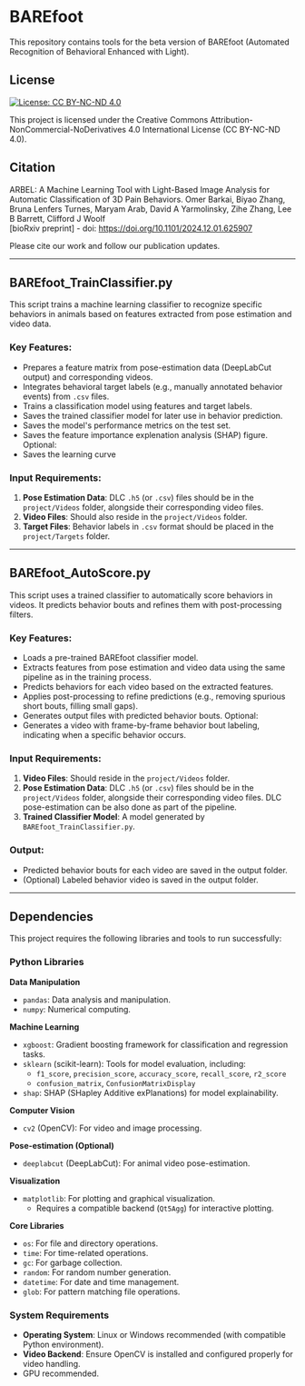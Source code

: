 # BAREfoot
This repository contains tools for the beta version  of BAREfoot (Automated Recognition of Behavioral Enhanced with Light). 

## **License**
[![License: CC BY-NC-ND 4.0](https://img.shields.io/badge/License-CC%20BY--NC--ND%204.0-lightgrey.svg)](https://creativecommons.org/licenses/by-nc-nd/4.0/)

This project is licensed under the Creative Commons Attribution-NonCommercial-NoDerivatives 4.0 International License (CC BY-NC-ND 4.0).



## **Citation**
ARBEL: A Machine Learning Tool with Light-Based Image Analysis for Automatic Classification of 3D Pain Behaviors.
Omer Barkai, Biyao Zhang,  Bruna Lenfers Turnes, Maryam Arab,  David A Yarmolinsky, Zihe Zhang, Lee B Barrett,  Clifford J Woolf  
[bioRxiv preprint] - doi: https://doi.org/10.1101/2024.12.01.625907  

Please cite our work and follow our publication updates.


---
## **BAREfoot_TrainClassifier.py**
This script trains a machine learning classifier to recognize specific behaviors in animals based on features extracted from pose estimation and video data. 

### Key Features:
- Prepares a feature matrix from pose-estimation data (DeepLabCut output) and corresponding videos.
- Integrates behavioral target labels (e.g., manually annotated behavior events) from `.csv` files.
- Trains a classification model using features and target labels.
- Saves the trained classifier model for later use in behavior prediction.
- Saves the model's performance metrics on the test set.
- Saves the feature importance explenation analysis (SHAP) figure.
Optional:
- Saves the learning curve 

### Input Requirements:
1. **Pose Estimation Data**: DLC `.h5` (or `.csv`) files should be in the `project/Videos` folder, alongside their corresponding video files.
2. **Video Files**: Should also reside in the `project/Videos` folder.
3. **Target Files**: Behavior labels in `.csv` format should be placed in the `project/Targets` folder.

---

## **BAREfoot_AutoScore.py**
This script uses a trained classifier to automatically score behaviors in videos. It predicts behavior bouts and refines them with post-processing filters.

### Key Features:
- Loads a pre-trained BAREfoot classifier model.
- Extracts features from pose estimation and video data using the same pipeline as in the training process.
- Predicts behaviors for each video based on the extracted features.
- Applies post-processing to refine predictions (e.g., removing spurious short bouts, filling small gaps).
- Generates output files with predicted behavior bouts.
Optional:
- Generates a video with frame-by-frame behavior bout labeling, indicating when a specific behavior occurs. 

### Input Requirements:
1. **Video Files**: Should reside in the `project/Videos` folder.
2. **Pose Estimation Data**: DLC `.h5` (or `.csv`) files should be in the `project/Videos` folder, alongside their corresponding video files. DLC pose-estimation can be also done as part of the pipeline. 
3. **Trained Classifier Model**: A model generated by `BAREfoot_TrainClassifier.py`.

### Output:
- Predicted behavior bouts for each video are saved in the output folder.
- (Optional) Labeled behavior video is saved in the output folder.

---

## **Dependencies**
This project requires the following libraries and tools to run successfully:

### **Python Libraries**
**Data Manipulation**
   - `pandas`: Data analysis and manipulation.
   - `numpy`: Numerical computing.

**Machine Learning**
   - `xgboost`: Gradient boosting framework for classification and regression tasks.
   - `sklearn` (scikit-learn): Tools for model evaluation, including:
     - `f1_score`, `precision_score`, `accuracy_score`, `recall_score`, `r2_score`
     - `confusion_matrix`, `ConfusionMatrixDisplay`
   - `shap`: SHAP (SHapley Additive exPlanations) for model explainability.

**Computer Vision**
   - `cv2` (OpenCV): For video and image processing.

**Pose-estimation (Optional)**
   - `deeplabcut` (DeepLabCut): For animal video pose-estimation.

**Visualization**
   - `matplotlib`: For plotting and graphical visualization.
     - Requires a compatible backend (`Qt5Agg`) for interactive plotting.

**Core Libraries**
   - `os`: For file and directory operations.
   - `time`: For time-related operations.
   - `gc`: For garbage collection.
   - `random`: For random number generation.
   - `datetime`: For date and time management.
   - `glob`: For pattern matching file operations.

### **System Requirements**
- **Operating System**: Linux or Windows recommended (with compatible Python environment).
- **Video Backend**: Ensure OpenCV is installed and configured properly for video handling.
- GPU recommended. 

